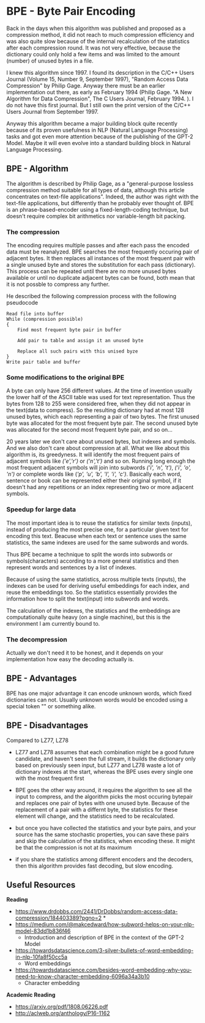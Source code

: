 # BPE - Byte Pair Encoding

Back in the days when this algorithm was published and proposed as a compression method, it did not reach to much compression efficiency and 
was also quite slow because of the internal recalculation of the statistics after each compression round. It was not very effective, because 
the dictionary could only hold a few items and was limited to the amount (number) of unused bytes in a file. 

I knew this algorithm since 1997. I found its description in the C/C++ Users Journal (Volume 15, Number 9, September 1997), 
"Random Access Data Compression" by Philip Gage. Anyway there must be an earlier implementation out there, as early as February 1994 
(Philip Gage. "A New Algorithm for Data Compression", The C Users Journal, February 1994. ). I do not have this first journal. But I
still own the print version of the C/C++ Users Journal from September 1997.

Anyway this algorithm became a major building block quite recently because of its proven usefulness in NLP (Natural Language Processing) tasks 
and got even more attention because of the publishing of the GPT-2 Model. Maybe it will even evolve into a standard building block in Natural 
Language Processing.

## BPE - Algorithm

The algorithm is described by Philip Gage, as a "general-purpose lossless compression method suitable for all types of data, although this
article concentrates on text-file applications". Indeed, the author was right with the text-file applications, but differently than he 
probably ever thought of. BPE is an phrase-based-encoder using a fixed-length-coding technique, but doesn't require complex bit arithmetics 
nor variable-length bit packing.

### The compression 

The encoding requires multiple passes and after each pass the encoded data must be reanalyzed. BPE searches the most frequently occuring pair 
of adjacent bytes. It then replaces all instances of the most frequent pair with a single unused byte and stores the substitution for each
pass (dictionary). This process can be repeated until there are no more unused bytes available or until no duplicate adjacent bytes can be 
found, both mean that it is not possble to compress any further.

He described the following compression process with the following pseudocode

```
Read file into buffer
While (compression possible)
{
    Find most frequent byte pair in buffer
    
    Add pair to table and assign it an unused byte
    
    Replace all such pairs with this unised byze
}
Write pair table and buffer
```

### Some modifications to the original BPE
 
A byte can only have 256 different values. At the time of invention usually the lower half of the ASCII table was used for text representation.
Thus the bytes from 128 to 255 were considered free, when they did not appear in the text(data to compress). So the resulting dictionary had
at most 128 unused bytes, which each representing a pair of two bytes. The first unused byte was allocated for the most frequent byte pair. The
second unused byte was allocated for the second most frequent byte pair, and so on...

20 years later we don't care about unused bytes, but indexes and symbols. And we also don't care about compression at all. What we like about this 
algorithm is, its greedyness. It will identify the most frequent pairs of adjacent symbols like _('e','r')_ or _('n','t')_ and so on. Running long 
enough the most frequent adjacent symbols will join into subwords _('i', 'n', 't')_, _('i', 'o', 'n')_ or complete words like (_'p', 'u', 'b', 'l', 'i', 'c')_.
Basically each word, sentence or book can be represented either their original symbol, if it doesn't had any repetitions or an index representing two 
or more adjacent symbols.

### Speedup for large data

The most important idea is to reuse the statistics for similar texts (inputs), instead of producing the most precise one, for a particular given text 
for encoding this text. Beacuse when each text or sentence uses the same statistics, the same indexes are used for the same subwords and words.

Thus BPE became a technique to split the words into subwords or symbols(characters) according to a more general statistics and then represent 
words and sentences by a list of indexes.

Because of using the same statistics, across multiple texts (inputs), the indexes can be used for deriving useful embeddings for each index, and 
reuse the embeddings too. So the statistics essentially provides the information how to split the text(input) into subwords and words.

The calculation of the indexes, the statistics and the embeddings are computationally quite heavy (on a single machine), but this is
the environment I am currently bound to.

### The decompression

Actually we don't need it to be honest, and it depends on your implementation how easy the decoding actually is. 


## BPE - Advantages

BPE has one major advantage it can encode unknown words, which fixed dictionaries can not. Usually unknown words would be
encoded using a special token "<UNK>" or something alike.

## BPE - Disadvantages

Compared to LZ77, LZ78
* LZ77 and LZ78 assumes that each combination might be a good future candidate, and haven't seen the full stream, it builds the dictionary only 
  based on previously seen input, but LZ77 and LZ78 waste a lot of dictionary indexes at the start, whereas the BPE uses every single one with
  the most frequent first
  
* BPE goes the other way around, it requires the algorithm to see all the input to compress, and the algorithm picks the most occuring bytepair
  and replaces one pair of bytes with one unused byte. Because of the replacement of a pair with a differnt byte, the statistics for these
  element will change, and the statistics need to be recalculated. 

* but once you have collected the statistics and your byte pairs, and your source has the same stochastic properties, you can save these
  pairs and skip the calculation of the statistics, when encoding these. It might be that the compression is not at its maximum
* if you share the statistics among different encoders and the decoders, then this algorithm provides fast decoding, but slow encoding.


## Useful Resources

__Reading__
* https://www.drdobbs.com/2441/DrDobbs/random-access-data-compression/184403389?pgno=2
  * 
* https://medium.com/@makcedward/how-subword-helps-on-your-nlp-model-83dd1b836f46
  * Introduction and description of BPE in the context of the GPT-2 Model
* https://towardsdatascience.com/3-silver-bullets-of-word-embedding-in-nlp-10fa8f50cc5a
  * Word embeddings
* https://towardsdatascience.com/besides-word-embedding-why-you-need-to-know-character-embedding-6096a34a3b10
  * Character embedding
  
  
__Academic Reading__
* https://arxiv.org/pdf/1808.06226.pdf
* http://aclweb.org/anthology/P16-1162

